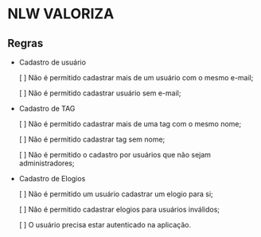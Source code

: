# NLW VALORIZA

## Regras

- Cadastro de usuário

  [ ] Não é permitido cadastrar mais de um usuário com o mesmo e-mail;

  [ ] Não é permitido cadastrar usuário sem e-mail;

- Cadastro de TAG

  [ ] Não é permitido cadastrar mais de uma tag com o mesmo nome;

  [ ] Não é permitido cadastrar tag sem nome;

  [ ] Não é permitido o cadastro por usuários que não sejam administradores;

- Cadastro de Elogios

  [ ] Não é permitido um usuário cadastrar um elogio para si;

  [ ] Não é permitido cadastrar elogios para usuários inválidos;

  [ ] O usuário precisa estar autenticado na aplicação.
